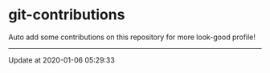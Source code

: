 # git-contributions

Auto add some contributions on this repository for more look-good profile!

---

Update at 2020-01-06 05:29:33
